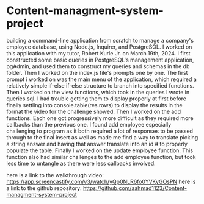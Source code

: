 # Content-managment-system-project
building a command-line application from scratch to manage a company's employee database, using Node.js, Inquirer, and PostgreSQL. I worked on this application with my tutor, Robert Kurle Jr. on March 19th, 2024. I first constructed some basic queries in PostgreSQL's management application, pgAdmin, and used them to construct my queries and schemas in the db folder. Then I worked on the index.js file's prompts one by one. The first prompt i worked on was the main menu of the application, which required a relatively simple if-else if-else structure to branch into specified functions. Then I worked on the view functions, which took in the queries I wrote in queries.sql. I had trouble getting them to display properly at first before finally settling into console.table(res.rows) to display the results in the format the video for the challenge showed. Then I worked on the add functions. Each one got progressively more difficult as they required more callbacks than the previous one. I found add employee especially challenging to program as it both required a lot of responses to be passed through to the final insert as well as made me find a way to translate picking a string answer and having that answer translate into an id # to properly populate the table. Finally I worked on the update employee function. This function also had similar challenges to the add employee function, but took less time to untangle as there were less callbacks involved. 

here is a link to the walkthrough video: https://app.screencastify.com/v3/watch/yQp0NLR6fo0YVKyGOsPN
here is a link to the github repository: https://github.com/aahmad1123/Content-managment-system-project
